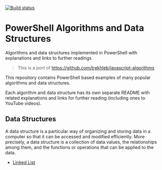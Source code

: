 [![Build status](https://ci.appveyor.com/api/projects/status/5mgmde3n31mf9x2a?svg=true)](https://ci.appveyor.com/project/dfinke/powershell-algorithms)

# PowerShell Algorithms and Data Structures

Algorithms and data structures implemented in PowerShell with explanations and links to further readings

> This is a port of https://github.com/trekhleb/javascript-algorithms

This repository contains PowerShell based examples of many popular algorithms and data structures.

Each algorithm and data structure has its own separate README with related explanations and links for further reading (including ones to YouTube videos).

## Data Structures

A data structure is a particular way of organizing and storing data in a computer so that it can be accessed and modified efficiently. More precisely, a data structure is a collection of data values, the relationships among them, and the functions or operations that can be applied to the data.

* [Linked List](https://github.com/dfinke/powershell-algorithms/tree/master/src/data-structures/linked-list)